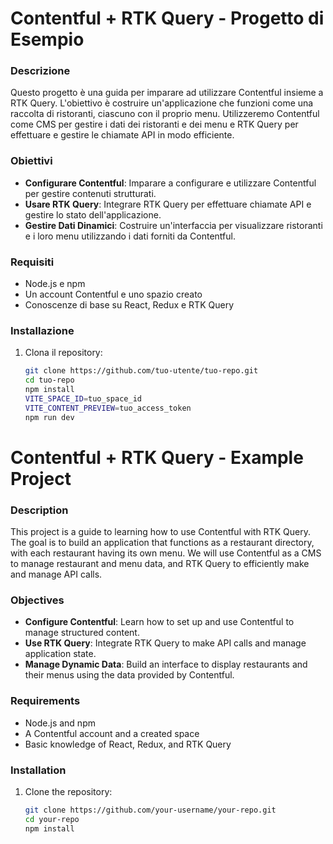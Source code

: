 # Contentful + RTK Query - Progetto di Esempio

### Descrizione

Questo progetto è una guida per imparare ad utilizzare Contentful insieme a RTK Query. L'obiettivo è costruire un'applicazione che funzioni come una raccolta di ristoranti, ciascuno con il proprio menu. Utilizzeremo Contentful come CMS per gestire i dati dei ristoranti e dei menu e RTK Query per effettuare e gestire le chiamate API in modo efficiente.

### Obiettivi

- **Configurare Contentful**: Imparare a configurare e utilizzare Contentful per gestire contenuti strutturati.
- **Usare RTK Query**: Integrare RTK Query per effettuare chiamate API e gestire lo stato dell'applicazione.
- **Gestire Dati Dinamici**: Costruire un'interfaccia per visualizzare ristoranti e i loro menu utilizzando i dati forniti da Contentful.

### Requisiti

- Node.js e npm
- Un account Contentful e uno spazio creato
- Conoscenze di base su React, Redux e RTK Query

### Installazione

1. Clona il repository:

   ```bash
   git clone https://github.com/tuo-utente/tuo-repo.git
   cd tuo-repo
   npm install
   VITE_SPACE_ID=tuo_space_id
   VITE_CONTENT_PREVIEW=tuo_access_token
   npm run dev
   ```

# Contentful + RTK Query - Example Project

### Description

This project is a guide to learning how to use Contentful with RTK Query. The goal is to build an application that functions as a restaurant directory, with each restaurant having its own menu. We will use Contentful as a CMS to manage restaurant and menu data, and RTK Query to efficiently make and manage API calls.

### Objectives

- **Configure Contentful**: Learn how to set up and use Contentful to manage structured content.
- **Use RTK Query**: Integrate RTK Query to make API calls and manage application state.
- **Manage Dynamic Data**: Build an interface to display restaurants and their menus using the data provided by Contentful.

### Requirements

- Node.js and npm
- A Contentful account and a created space
- Basic knowledge of React, Redux, and RTK Query

### Installation

1. Clone the repository:

   ```bash
   git clone https://github.com/your-username/your-repo.git
   cd your-repo
   npm install
   ```

